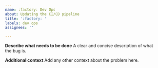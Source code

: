 ```yaml
---
name: :factory: Dev Ops
about: Updating the CI/CD pipeline
title: ':factory: '
labels: dev ops
assignees: ''

---
```


**Describe what needs to be done**
A clear and concise description of what the bug is.


**Additional context**
Add any other context about the problem here.
